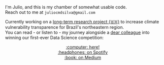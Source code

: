 I'm Julio, and this is my chamber of somewhat usable code.  
Reach out to me at `juliocmdsilva@gmail.com`

Currently working on a [long-term research project (🇧🇷)](https://github.com/jcezarms/monitor-social-de-secas) to increase climate vulnerability transparence for Brazil's northeastern region.  
You can read - or listen to - my journey alongside a [dear colleague](https://github.com/vtoliveira) into winning our first-ever Data Science competition:

<p align="center">
  <a href="https://towardsdatascience.com/how-we-finished-3rd-and-still-won-a-data-science-competition-bf8a71cf8c38" target="_blank" rel="noopener noreferrer">
    :computer: here!
  </a>
  <br />
  <a href="https://open.spotify.com/episode/4YDGO5BQdyofBasNOt6kfu?si=FqBfRZBFQtak0szP42-wZg" target="_blank" rel="noopener noreferrer">
    :headphones: on Spotify
  </a>
  <br />
  <a href="https://towardsdatascience.com/how-we-finished-3rd-and-still-won-a-data-science-competition-bf8a71cf8c38" target="_blank" rel="noopener noreferrer">
    :book: on Medium
  </a>
</p>
